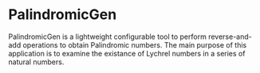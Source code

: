 PalindromicGen
==============

PalindromicGen is a lightweight configurable tool to perform reverse-and-add operations to obtain Palindromic numbers. The main purpose of this application is to examine the existance of Lychrel numbers in a series of natural numbers. 
